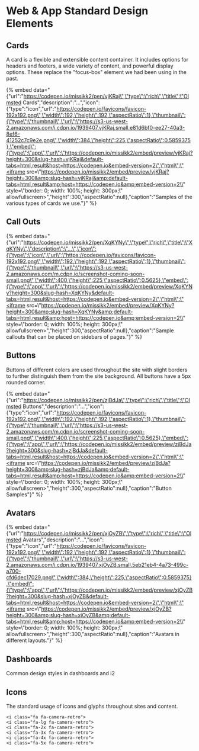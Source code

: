 # Web & App Standard Design Elements

## Cards

A card is a flexible and extensible content container. It includes options for headers and footers, a wide variety of content, and powerful display options. These replace the "focus-box" element we had been using in the past.

{% embed data="{\"url\":\"https://codepen.io/missikk2/pen/vjKRaj\",\"type\":\"rich\",\"title\":\"Olmsted Cards\",\"description\":\"...\",\"icon\":{\"type\":\"icon\",\"url\":\"https://codepen.io/favicons/favicon-192x192.png\",\"width\":192,\"height\":192,\"aspectRatio\":1},\"thumbnail\":{\"type\":\"thumbnail\",\"url\":\"https://s3-us-west-2.amazonaws.com/i.cdpn.io/1939407.vjKRaj.small.e81d6bf0-ee27-40a3-8ef6-41252c7c9e2e.png\",\"width\":384,\"height\":225,\"aspectRatio\":0.5859375},\"embed\":{\"type\":\"app\",\"url\":\"https://codepen.io/missikk2/embed/preview/vjKRaj?height=300&slug-hash=vjKRaj&default-tabs=html,result&host=https://codepen.io&embed-version=2\",\"html\":\"<iframe src=\\"https://codepen.io/missikk2/embed/preview/vjKRaj?height=300&amp;slug-hash=vjKRaj&amp;default-tabs=html,result&amp;host=https://codepen.io&amp;embed-version=2\\" style=\\"border: 0; width: 100%; height: 300px;\\" allowfullscreen></iframe>\",\"height\":300,\"aspectRatio\":null},\"caption\":\"Samples of the various types of cards we use.\"}" %}

## Call Outs

{% embed data="{\"url\":\"https://codepen.io/missikk2/pen/XqKYNy\",\"type\":\"rich\",\"title\":\"XqKYNy\",\"description\":\"...\",\"icon\":{\"type\":\"icon\",\"url\":\"https://codepen.io/favicons/favicon-192x192.png\",\"width\":192,\"height\":192,\"aspectRatio\":1},\"thumbnail\":{\"type\":\"thumbnail\",\"url\":\"https://s3-us-west-2.amazonaws.com/m.cdpn.io/screenshot-coming-soon-small.png\",\"width\":400,\"height\":225,\"aspectRatio\":0.5625},\"embed\":{\"type\":\"app\",\"url\":\"https://codepen.io/missikk2/embed/preview/XqKYNy?height=300&slug-hash=XqKYNy&default-tabs=html,result&host=https://codepen.io&embed-version=2\",\"html\":\"<iframe src=\\"https://codepen.io/missikk2/embed/preview/XqKYNy?height=300&amp;slug-hash=XqKYNy&amp;default-tabs=html,result&amp;host=https://codepen.io&amp;embed-version=2\\" style=\\"border: 0; width: 100%; height: 300px;\\" allowfullscreen></iframe>\",\"height\":300,\"aspectRatio\":null},\"caption\":\"Sample callouts that can be placed on sidebars of pages.\"}" %}

## Buttons

Buttons of different colors are used throughout the site with slight borders to further distinguish them from the site background. All buttons have a 5px rounded corner.

{% embed data="{\"url\":\"https://codepen.io/missikk2/pen/zjBdJa\",\"type\":\"rich\",\"title\":\"Olmsted Buttons\",\"description\":\"...\",\"icon\":{\"type\":\"icon\",\"url\":\"https://codepen.io/favicons/favicon-192x192.png\",\"width\":192,\"height\":192,\"aspectRatio\":1},\"thumbnail\":{\"type\":\"thumbnail\",\"url\":\"https://s3-us-west-2.amazonaws.com/m.cdpn.io/screenshot-coming-soon-small.png\",\"width\":400,\"height\":225,\"aspectRatio\":0.5625},\"embed\":{\"type\":\"app\",\"url\":\"https://codepen.io/missikk2/embed/preview/zjBdJa?height=300&slug-hash=zjBdJa&default-tabs=html,result&host=https://codepen.io&embed-version=2\",\"html\":\"<iframe src=\\"https://codepen.io/missikk2/embed/preview/zjBdJa?height=300&amp;slug-hash=zjBdJa&amp;default-tabs=html,result&amp;host=https://codepen.io&amp;embed-version=2\\" style=\\"border: 0; width: 100%; height: 300px;\\" allowfullscreen></iframe>\",\"height\":300,\"aspectRatio\":null},\"caption\":\"Button Samples\"}" %}

## Avatars

{% embed data="{\"url\":\"https://codepen.io/missikk2/pen/xjOyZB\",\"type\":\"rich\",\"title\":\"Olmsted Avatars\",\"description\":\"...\",\"icon\":{\"type\":\"icon\",\"url\":\"https://codepen.io/favicons/favicon-192x192.png\",\"width\":192,\"height\":192,\"aspectRatio\":1},\"thumbnail\":{\"type\":\"thumbnail\",\"url\":\"https://s3-us-west-2.amazonaws.com/i.cdpn.io/1939407.xjOyZB.small.5eb21eb4-4a73-499c-a700-cfd6dec17029.png\",\"width\":384,\"height\":225,\"aspectRatio\":0.5859375},\"embed\":{\"type\":\"app\",\"url\":\"https://codepen.io/missikk2/embed/preview/xjOyZB?height=300&slug-hash=xjOyZB&default-tabs=html,result&host=https://codepen.io&embed-version=2\",\"html\":\"<iframe src=\\"https://codepen.io/missikk2/embed/preview/xjOyZB?height=300&amp;slug-hash=xjOyZB&amp;default-tabs=html,result&amp;host=https://codepen.io&amp;embed-version=2\\" style=\\"border: 0; width: 100%; height: 300px;\\" allowfullscreen></iframe>\",\"height\":300,\"aspectRatio\":null},\"caption\":\"Avatars in different layouts.\"}" %}

## Dashboards

Common design styles in dashboards and i2

## Icons

The standard usage of icons and glyphs throughout sites and content.

```text
<i class="fa fa-camera-retro">
<i class="fa-lg fa-camera-retro">
<i class="fa-2x fa-camera-retro">
<i class="fa-3x fa-camera-retro">
<i class="fa-4x fa-camera-retro">
<i class="fa-5x fa-camera-retro">
```



